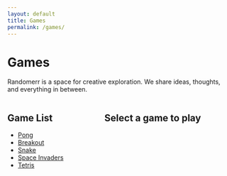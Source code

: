 ```yaml
---
layout: default
title: Games
permalink: /games/
---
```


# Games

Randomerr is a space for creative exploration. We share ideas, thoughts, and everything in between.

<div style="display: flex; align-items: flex-start; height: 100vh; overflow: hidden;">
  <!-- Sidebar for game list -->
  <div style="width: 30%; padding-right: 20px; box-sizing: border-box; overflow-y: auto; height: 100%;">
    <h2>Game List</h2>
    <ul id="gameList">
      <li><a href="#" data-game="pong">Pong</a></li>
      <li><a href="#" data-game="breakout">Breakout</a></li>
      <li><a href="#" data-game="snake">Snake</a></li>
      <li><a href="#" data-game="space-invaders">Space Invaders</a></li>
      <li><a href="#" data-game="tetris">Tetris</a></li>
      <!-- Add more games here -->
    </ul>
  </div>

  <!-- Main content for game display -->
  <div style="width: 70%; text-align: center; box-sizing: border-box; height: 100%; display: flex; flex-direction: column;">
    <h2 id="gameTitle">Select a game to play</h2>
    <div id="gameContainer" style="flex-grow: 1; position: relative; overflow: hidden; padding-top: 56.25%; height: 0;">
      <!-- Game iframe or canvas will be loaded here -->
    </div>
  </div>
</div>

<script>
  const gameList = document.getElementById('gameList');
  const gameTitle = document.getElementById('gameTitle');
  const gameContainer = document.getElementById('gameContainer');

  gameList.addEventListener('click', function(e) {
    e.preventDefault();
    const game = e.target.getAttribute('data-game');

    if (game) {
      gameTitle.innerText = game.charAt(0).toUpperCase() + game.slice(1);
      switch(game) {
        case 'pong':
          gameContainer.innerHTML = '<iframe src="path_to_pong_game.html" style="position: absolute; top: 0; left: 0; width: 100%; height: 100%; border: none;"></iframe>';
          break;
        case 'breakout':
          gameContainer.innerHTML = '<iframe src="path_to_breakout_game.html" style="position: absolute; top: 0; left: 0; width: 100%; height: 100%; border: none;"></iframe>';
          break;
        case 'snake':
          gameContainer.innerHTML = '<iframe src="path_to_snake_game.html" style="position: absolute; top: 0; left: 0; width: 100%; height: 100%; border: none;"></iframe>';
          break;
        case 'space-invaders':
          gameContainer.innerHTML = '<iframe src="path_to_space_invaders_game.html" style="position: absolute; top: 0; left: 0; width: 100%; height: 100%; border: none;"></iframe>';
          break;
        case 'tetris':
          gameContainer.innerHTML = '<iframe src="path_to_tetris_game.html" style="position: absolute; top: 0; left: 0; width: 100%; height: 100%; border: none;"></iframe>';
          break;
        // Add more games here
        default:
          gameContainer.innerHTML = 'Select a game from the list.';
      }
    }
  });
</script>
